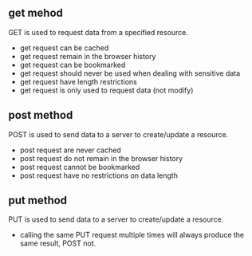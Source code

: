 ## get mehod
GET is used to request data from a specified resource.
* get request can be cached
* get request remain in the browser history
* get request can be bookmarked
* get request should never be used when dealing with sensitive data
* get request have length restrictions
* get request is only used to request data (not modify)
  
## post method
POST is used to send data to a server to create/update a resource.  
* post request are never cached
* post request do not remain in the browser history
* post request cannot be bookmarked
* post request have no restrictions on data length

## put method
PUT is used to send data to a server to create/update a resource.    
* calling the same PUT request multiple times will always produce the same result, POST not.


